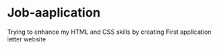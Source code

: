 # Job-aaplication
 Trying to enhance my HTML and CSS skills by creating First application letter website
